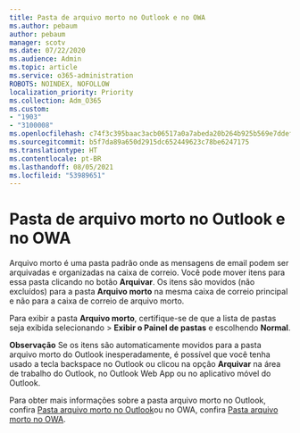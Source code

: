 ```yaml
---
title: Pasta de arquivo morto no Outlook e no OWA
ms.author: pebaum
author: pebaum
manager: scotv
ms.date: 07/22/2020
ms.audience: Admin
ms.topic: article
ms.service: o365-administration
ROBOTS: NOINDEX, NOFOLLOW
localization_priority: Priority
ms.collection: Adm_O365
ms.custom:
- "1903"
- "3100008"
ms.openlocfilehash: c74f3c395baac3acb06517a0a7abeda20b264b925b569e7ddef16efbbafa8e25
ms.sourcegitcommit: b5f7da89a650d2915dc652449623c78be6247175
ms.translationtype: HT
ms.contentlocale: pt-BR
ms.lasthandoff: 08/05/2021
ms.locfileid: "53989651"
---
```

# <a name="archive-folder-in-outlook-and-owa"></a>Pasta de arquivo morto no Outlook e no OWA

Arquivo morto é uma pasta padrão onde as mensagens de email podem ser arquivadas e organizadas na caixa de correio. Você pode mover itens para essa pasta clicando no botão **Arquivar**. Os itens são movidos (não excluídos) para a pasta **Arquivo morto** na mesma caixa de correio principal e não para a caixa de correio de arquivo morto.

Para exibir a pasta **Arquivo morto**, certifique-se de que a lista de pastas seja exibida selecionando  > **Exibir o Painel de pastas** e escolhendo **Normal**.

**Observação** Se os itens são automaticamente movidos para a pasta arquivo morto do Outlook inesperadamente, é possível que você tenha usado a tecla backspace no Outlook ou clicou na opção **Arquivar** na área de trabalho do Outlook, no Outlook Web App ou no aplicativo móvel do Outlook.

Para obter mais informações sobre a pasta arquivo morto no Outlook, confira [Pasta arquivo morto no Outlook](https://support.office.com/article/archive-in-outlook-for-windows-25f75777-3cdc-4c77-9783-5929c7b47028)ou no OWA, confira [Pasta arquivo morto no OWA](https://support.office.com/article/organize-your-inbox-with-archive-sweep-and-other-tools-in-outlook-on-the-web-49b26f63-6399-4b4a-a580-14b9b1efe96d?ui=en-US&rs=en-US&ad=US).